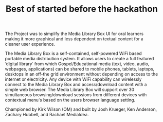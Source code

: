 ﻿---
title: Best of started before the hackathon
intro: Outside of the Library Box
--- 

The Project was to simplify the Media Library Box UI for oral learners making it more graphical and less dependent on textual content for a cleaner user experience.

The Media Library Box is a self-contained, self-powered WiFi based portable media distribution system.  It allows users to create a full featured ‘digital library’ from which Gospel/Educational media (text, video, audio, webpages, applications) can be shared to mobile phones, tablets, laptops, desktops in an off-the grid environment without depending on access to the internet or electricity.  Any device with WiFi capability can wirelessly connect to the Media Library Box and access/download content with a simple web browser.  The Media Library Box will support over 30 simultaneous browsing/download sessions from different devices with contextual menu's based on the users browser language setting.

Championed by Kirk Wilson (OM) and built by Josh Krueger, Ken Anderson, Zachary Hubbell, and Rachael Medialdea.